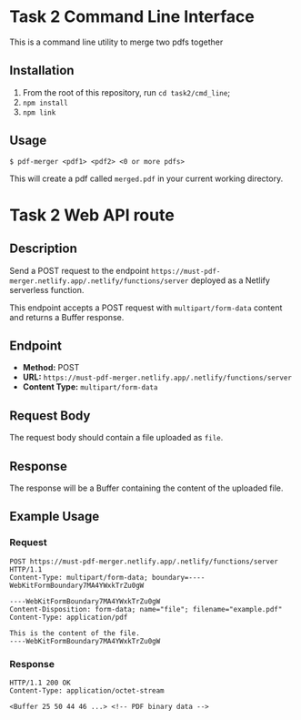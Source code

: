 # Task 2 Command Line Interface

This is a command line utility to merge two pdfs together

## Installation

1. From the root of this repository, run `cd task2/cmd_line`;
2. `npm install`
3. `npm link`

## Usage

```
$ pdf-merger <pdf1> <pdf2> <0 or more pdfs>
```

This will create a pdf called `merged.pdf` in your current working directory.

# Task 2 Web API route

## Description

Send a POST request to the endpoint `https://must-pdf-merger.netlify.app/.netlify/functions/server` deployed as a Netlify serverless function.

This endpoint accepts a POST request with `multipart/form-data` content and returns a Buffer response.

## Endpoint

- **Method:** POST
- **URL:** `https://must-pdf-merger.netlify.app/.netlify/functions/server`
- **Content Type:** `multipart/form-data`

## Request Body

The request body should contain a file uploaded as `file`.

## Response

The response will be a Buffer containing the content of the uploaded file.

## Example Usage

### Request

```http
POST https://must-pdf-merger.netlify.app/.netlify/functions/server HTTP/1.1
Content-Type: multipart/form-data; boundary=----WebKitFormBoundary7MA4YWxkTrZu0gW

----WebKitFormBoundary7MA4YWxkTrZu0gW
Content-Disposition: form-data; name="file"; filename="example.pdf"
Content-Type: application/pdf

This is the content of the file.
----WebKitFormBoundary7MA4YWxkTrZu0gW
```

### Response

```
HTTP/1.1 200 OK
Content-Type: application/octet-stream

<Buffer 25 50 44 46 ...> <!-- PDF binary data -->
```

